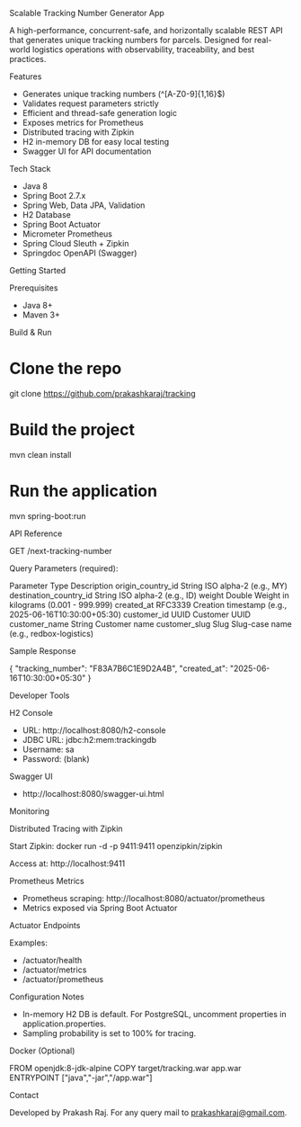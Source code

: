 Scalable Tracking Number Generator App

A high-performance, concurrent-safe, and horizontally scalable REST API that generates unique tracking numbers for parcels. Designed for real-world logistics operations with observability, traceability, and best practices.

Features

- Generates unique tracking numbers (^[A-Z0-9]{1,16}$)
- Validates request parameters strictly
- Efficient and thread-safe generation logic
- Exposes metrics for Prometheus
- Distributed tracing with Zipkin
- H2 in-memory DB for easy local testing
- Swagger UI for API documentation

Tech Stack

- Java 8
- Spring Boot 2.7.x
- Spring Web, Data JPA, Validation
- H2 Database
- Spring Boot Actuator
- Micrometer Prometheus
- Spring Cloud Sleuth + Zipkin
- Springdoc OpenAPI (Swagger)

Getting Started

Prerequisites

- Java 8+
- Maven 3+

Build & Run

# Clone the repo
git clone https://github.com/prakashkaraj/tracking

# Build the project
mvn clean install

# Run the application
mvn spring-boot:run

API Reference

GET /next-tracking-number

Query Parameters (required):

Parameter                 Type     Description
origin_country_id         String   ISO alpha-2 (e.g., MY)
destination_country_id    String   ISO alpha-2 (e.g., ID)
weight                    Double   Weight in kilograms (0.001 - 999.999)
created_at                RFC3339  Creation timestamp (e.g., 2025-06-16T10:30:00+05:30)
customer_id               UUID     Customer UUID
customer_name             String   Customer name
customer_slug             Slug     Slug-case name (e.g., redbox-logistics)

Sample Response

{
  "tracking_number": "F83A7B6C1E9D2A4B",
  "created_at": "2025-06-16T10:30:00+05:30"
}

Developer Tools

H2 Console

- URL: http://localhost:8080/h2-console
- JDBC URL: jdbc:h2:mem:trackingdb
- Username: sa
- Password: (blank)

Swagger UI

- http://localhost:8080/swagger-ui.html

Monitoring

Distributed Tracing with Zipkin

Start Zipkin:
docker run -d -p 9411:9411 openzipkin/zipkin

Access at: http://localhost:9411

Prometheus Metrics

- Prometheus scraping: http://localhost:8080/actuator/prometheus
- Metrics exposed via Spring Boot Actuator

Actuator Endpoints

Examples:
- /actuator/health
- /actuator/metrics
- /actuator/prometheus

Configuration Notes

- In-memory H2 DB is default. For PostgreSQL, uncomment properties in application.properties.
- Sampling probability is set to 100% for tracing.

Docker (Optional)

FROM openjdk:8-jdk-alpine
COPY target/tracking.war app.war
ENTRYPOINT ["java","-jar","/app.war"]

Contact

Developed by Prakash Raj. For any query mail to prakashkaraj@gmail.com.
